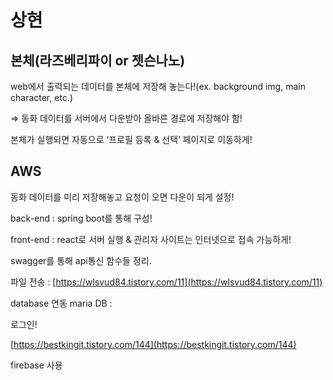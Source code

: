 # 상현

## 본체(라즈베리파이 or 젯슨나노)

web에서 출력되는 데이터를 본체에 저장해 놓는다!(ex. background img, main character, etc.)

⇒ 동화 데이터를 서버에서 다운받아 올바른 경로에 저장해야 함!

본체가 실행되면 자동으로 ‘프로필 등록 & 선택’ 페이지로 이동하게!

## AWS

동화 데이터를 미리 저장해놓고 요청이 오면 다운이 되게 설정!

back-end : spring boot를 통해 구성!

front-end : react로 서버 실행 & 관리자 사이트는 인터넷으로 접속 가능하게!

swagger를 통해 api통신 함수들 정리.

파일 전송 : [https://wlsvud84.tistory.com/11](https://wlsvud84.tistory.com/11)

database 연동 maria DB :

[](https://colinch4.github.io/2021-06-07/data/)

로그인!

[https://bestkingit.tistory.com/144](https://bestkingit.tistory.com/144)

firebase 사용